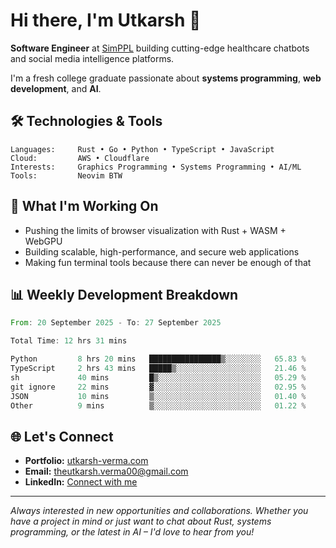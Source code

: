# Hi there, I'm Utkarsh 👋

**Software Engineer** at [SimPPL](https://simppl.org) building cutting-edge healthcare chatbots and social media intelligence platforms.

I'm a fresh college graduate passionate about **systems programming**, **web development**, and **AI**.

## 🛠️ Technologies & Tools

```
Languages:     Rust • Go • Python • TypeScript • JavaScript
Cloud:         AWS • Cloudflare
Interests:     Graphics Programming • Systems Programming • AI/ML
Tools:         Neovim BTW
```

## 🚀 What I'm Working On

- Pushing the limits of browser visualization with Rust + WASM + WebGPU
- Building scalable, high-performance, and secure web applications
- Making fun terminal tools because there can never be enough of that

## 📊 Weekly Development Breakdown

<!--START_SECTION:waka-->

```rust
From: 20 September 2025 - To: 27 September 2025

Total Time: 12 hrs 31 mins

Python         8 hrs 20 mins   ████████████████▒░░░░░░░░   65.83 %
TypeScript     2 hrs 43 mins   █████▒░░░░░░░░░░░░░░░░░░░   21.46 %
sh             40 mins         █▒░░░░░░░░░░░░░░░░░░░░░░░   05.29 %
git ignore     22 mins         ▓░░░░░░░░░░░░░░░░░░░░░░░░   02.95 %
JSON           10 mins         ▒░░░░░░░░░░░░░░░░░░░░░░░░   01.40 %
Other          9 mins          ▒░░░░░░░░░░░░░░░░░░░░░░░░   01.22 %
```

<!--END_SECTION:waka-->

## 🌐 Let's Connect

- **Portfolio:** [utkarsh-verma.com](https://utkarsh-verma.com)
- **Email:** theutkarsh.verma00@gmail.com
- **LinkedIn:** [Connect with me](https://linkedin.com/in/utkarsh-verm4)

---

*Always interested in new opportunities and collaborations. Whether you have a project in mind or just want to chat about Rust, systems programming, or the latest in AI – I'd love to hear from you!*
